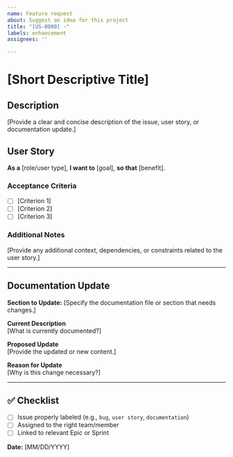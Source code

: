 ```yaml
---
name: Feature request
about: Suggest an idea for this project
title: "[US-0000] -"
labels: enhancement
assignees: ''

---
```


# [Short Descriptive Title]

## Description  
[Provide a clear and concise description of the issue, user story, or documentation update.]

## User Story  
**As a** [role/user type], **I want to** [goal], **so that** [benefit].  

### Acceptance Criteria  
- [ ] [Criterion 1]  
- [ ] [Criterion 2]  
- [ ] [Criterion 3]  

### Additional Notes  
[Provide any additional context, dependencies, or constraints related to the user story.]  

---

## Documentation Update  
**Section to Update:** [Specify the documentation file or section that needs changes.]  

**Current Description**  
[What is currently documented?]  

**Proposed Update**  
[Provide the updated or new content.]  

**Reason for Update**  
[Why is this change necessary?]  

---

## ✅ Checklist  
- [ ] Issue properly labeled (e.g., `bug`, `user story`, `documentation`)  
- [ ] Assigned to the right team/member  
- [ ] Linked to relevant Epic or Sprint  

**Date:** [MM/DD/YYYY]
